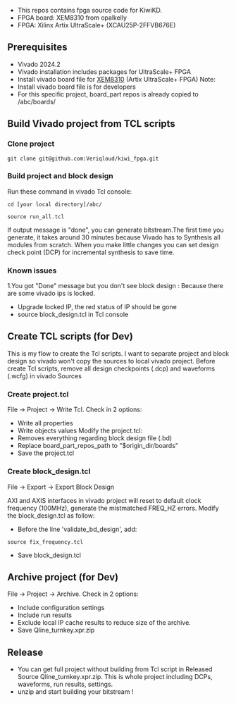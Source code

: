 - This repos contains fpga source code for KiwiKD.
- FPGA board: XEM8310 from opalkelly
- FPGA: Xilinx Artix UltraScale+ (XCAU25P-2FFVB676E)
## Prerequisites
- Vivado 2024.2
- Vivado installation includes packages for UltraScale+ FPGA
- Install vivado board file for [XEM8310](https://docs.opalkelly.com/xem8310/vivado-board-file/) (Artix UltraScale+ FPGA)
Note: 
- Install vivado board file is for developers
- For this specific project, board_part repos is already copied to /abc/boards/
## Build Vivado project from TCL scripts
### Clone project
```
git clone git@github.com:Veriqloud/kiwi_fpga.git
```
### Build project and block design 
Run these command in vivado Tcl console:
```
cd [your local directory]/abc/
```
```
source run_all.tcl
```
If output message is "done", you can generate bitstream.The first time you generate, it takes around 30 minutes because Vivado has to Synthesis all modules from scratch. 
When you make little changes you can set design check point (DCP) for incremental synthesis to save time.
### Known issues
1.You got "Done" message but you don't see block design : Because there are some vivado ips is locked. 
- Upgrade locked IP, the red status of IP should be gone
- source block_design.tcl in Tcl console
## Create TCL scripts (for Dev)
This is my flow to create the Tcl scripts. I want to separate project and block design so vivado won't copy the sources to local vivado project.
Before create Tcl scripts, remove all design checkpoints (.dcp) and waveforms (.wcfg) in vivado Sources
### Create project.tcl
File -> Project -> Write Tcl. Check in 2 options:
- Write all properties
- Write objects values
Modify the project.tcl:
- Removes everything regarding block design file (.bd)
- Replace board_part_repos_path to "$origin_dir/boards"
- Save the project.tcl
### Create block_design.tcl
File -> Export -> Export Block Design

AXI and AXIS interfaces in vivado project will reset to default clock frequency (100MHz), generate the mistmatched FREQ_HZ errors.
Modify the block_design.tcl as follow:

- Before the line 'validate_bd_design', add:
```
source fix_frequency.tcl
```
- Save block_design.tcl
## Archive project (for Dev)
File -> Project -> Archive. Check in 2 options:
- Include configuration settings
- Include run results
- Exclude local IP cache results to reduce size of the archive. 
- Save Qline_turnkey.xpr.zip
## Release
- You can get full project without building from Tcl script in Released Source Qline_turnkey.xpr.zip. This is whole project including DCPs, waveforms, run results, settings.
- unzip and start building your bitstream !

